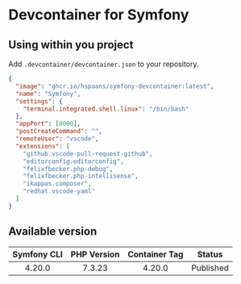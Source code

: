 # Devcontainer for Symfony

## Using within you project

Add `.devcontainer/devcontainer.json` to your repository.

```json
{
  "image": "ghcr.io/hspaans/symfony-devcontainer:latest",
  "name": "Symfony",
  "settings": {
    "terminal.integrated.shell.linux": "/bin/bash"
  },
  "appPort": [8000],
  "postCreateCommand": "",
  "remoteUser": "vscode",
  "extensions": [
    "github.vscode-pull-request-github",
    "editorconfig.editorconfig",
    "felixfbecker.php-debug",
    "felixfbecker.php-intellisense",
    "ikappas.composer",
    "redhat.vscode-yaml"
  ]
}
```

## Available version

| Symfony CLI |PHP Version | Container Tag | Status    |
|:-----------:|:----------:|:-------------:|:---------:|
| 4.20.0      | 7.3.23     | 4.20.0        | Published |
